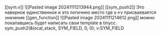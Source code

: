 [[sym.v]] 
![[Pasted image 20241111213944.png]]
[[sym_push2]]
Это наверное единственное и это логичнно место где s->v присваевается значение
[[gen_function]] ![[Pasted image 20241111214612.png]]
можно покапавшись будет написать свои template в tinycc.
sym_push2(&local_stack, SYM_FIELD, 0, 0);
v:SYM_FIELD 